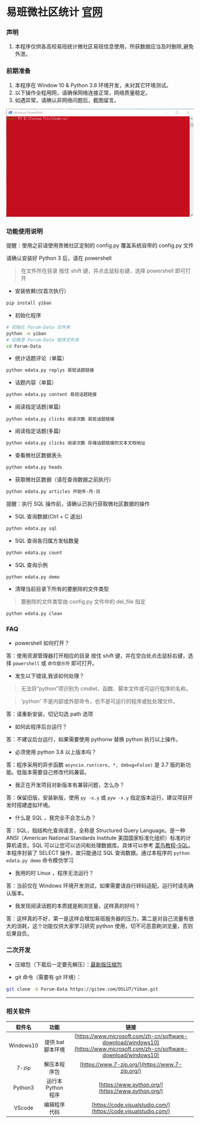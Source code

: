 # 易班微社区统计 [官网](https://gitee.com/OSLUT/Yiban)

### 声明

1. 本程序仅供各高校易班统计微社区易班信息使用，所获数据应当及时删除,避免外泄。

### 前期准备

1. 本程序在 Window 10 & Python 3.8 环境开发，未对其它环境测试。
1. 以下操作全程用网，请确保网络连接正常，网络质量稳定。
1. 如遇异常，请确认非网络问题后，截图留言。

![run first](./run_first.gif)

### 功能使用说明

提醒：使用之前请使用贵微社区定制的 config.py 覆盖系统自带的 config.py 文件

请确认安装好 Python 3 后，请在 powershell 
> 在文件所在目录 按住 shift 键，并点击鼠标右键，选择 powershell 即可打开

- 安装依赖(仅首次执行）

```sh
pip install yiban
```

- 初始化程序

```sh
# 初始化 Forum-Data 文件夹
python -m yiban
# 切换至 Forum-Data 程序文件夹
cd Forum-Data
```

- 统计话题评论（单篇）

```sh
python edata.py replys 易班话题链接
```

- 话题内容（单篇）

```sh
python edata.py content 易班话题链接
```

- 阅读指定话题(单篇)

```
python edata.py clicks 阅读次数 易班话题链接
```

- 阅读指定话题(多篇)

```sh
python edata.py clicks 阅读次数 存储话题链接的文本文档地址
```

- 查看微社区数据表头

```sh
python edata.py heads
```

- 获取微社区数据（请在查询数据之前执行）

```sh
python edata.py articles 开始年-月-日
```

提醒：执行 SQL 操作前，请确认已执行获取微社区数据的操作

- SQL 查询数据(Ctrl + C 退出)

```sh
python edata.py sql
```

- SQL 查询各归属方发帖数量

```sh
python edata.py count
```

- SQL 查询示例

```sh
python edata.py demo
```

- 清理当前目录下所有的要删除的文件类型
> 要删除的文件类型由 config.py 文件中的 del_file 指定

```sh
python edata.py clean
```

### FAQ

- powershell 如何打开？

答：使用资源管理器打开相应的目录 按住 shift 键，并在空白处点击鼠标右键，选择 `powershell` 或 `命令提示符` 即可打开。

- 发生以下错误,我该如何处理？

> 无法将“python”项识别为 cmdlet、函数、脚本文件或可运行程序的名称。

> 'python' 不是内部或外部命令，也不是可运行的程序或批处理文件。

答：请重新安装，切记勾选 path 选项

- 如何此程序后台运行？

答：不建议后台运行，如果需要使用 pythonw 替换 python 执行以上操作。

- 必须使用 python 3.8 以上版本吗？

答：程序采用的异步函数 `asyncio.run(coro, *, debug=False)` 是 3.7 版的新功能。低版本需要自己修改代码兼容。

- 我正在开发项目对新版本有兼容问题，怎么办？

答：保留旧版，安装新版，使用 `py -x.y` 或 `pyw -x.y` 指定版本运行，建议项目开发时搭建虚拟环境。

- 什么是 SQL ，我完全不会怎么办？

答：SQL，指结构化查询语言，全称是 Structured Query Language。是一种 ANSI（American National Standards Institute 美国国家标准化组织）标准的计算机语言。SQL 可以让您可以访问和处理数据库。具体可以参考 [菜鸟教程-SQL](https://www.runoob.com/sql/sql-tutorial.html)。
本程序封装了 SELECT 操作，故只能通过 SQL 查询数据。通过本程序的 `python edata.py demo` 命令模仿学习

- 我用的时 Linux ，程序无法运行？

答：当前仅在 Windows 环境开发测试，如果需要请自行转码适配，运行时请先确认版本。

- 我发现阅读话题的本质就是刷浏览量，这样真的好吗？

答：这样真的不好，第一是这样会增加易班服务器的压力，第二是对自己流量有很大的消耗，这个功能仅供大家学习研究 python 使用，切不可恶意刷浏览量，否则后果自负。

### 二次开发

- 压缩包（下载后一定要先解压）：[最新版压缩包](https://github.com/DukeBode/Yiban/archive/Forum-Data.zip)

- git 命令（需要有 git 环境）：

```sh
git clone -b Forum-Data https://gitee.com/OSLUT/Yiban.git
```

---

### 相关软件
| 软件名 | 功能 | 链接 |
| :---: | :---: | :---: |
| Windows10 | 提供 bat 脚本环境 | [https://www.microsoft.com/zh-cn/software-download/windows10](https://www.microsoft.com/zh-cn/software-download/windows10) |
| 7-zip | 解压本程序包 | [https://www.7-zip.org/](https://www.7-zip.org/) |
| Python3 | 运行本 Python 程序 | [https://www.python.org/](https://www.python.org/) |
| VScode | 编辑程序代码 | [https://code.visualstudio.com/](https://code.visualstudio.com/) |
